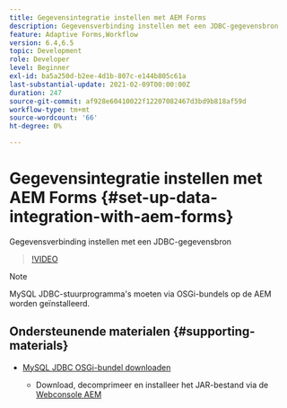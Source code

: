 ```yaml
---
title: Gegevensintegratie instellen met AEM Forms
description: Gegevensverbinding instellen met een JDBC-gegevensbron
feature: Adaptive Forms,Workflow
version: 6.4,6.5
topic: Development
role: Developer
level: Beginner
exl-id: ba5a250d-b2ee-4d1b-807c-e144b805c61a
last-substantial-update: 2021-02-09T00:00:00Z
duration: 247
source-git-commit: af928e60410022f12207082467d3bd9b818af59d
workflow-type: tm+mt
source-wordcount: '66'
ht-degree: 0%

---
```


# Gegevensintegratie instellen met AEM Forms {#set-up-data-integration-with-aem-forms}

Gegevensverbinding instellen met een JDBC-gegevensbron

>[!VIDEO](https://video.tv.adobe.com/v/17724?quality=12&learn=on)

>[!NOTE]
>
>MySQL JDBC-stuurprogramma&#39;s moeten via OSGi-bundels op de AEM worden geïnstalleerd.

## Ondersteunende materialen {#supporting-materials}

* [MySQL JDBC OSGi-bundel downloaden](https://dev.mysql.com/downloads/connector/j/)

   * Download, decomprimeer en installeer het JAR-bestand via de [Webconsole AEM](http://localhost:4502/system/console/bundles)
